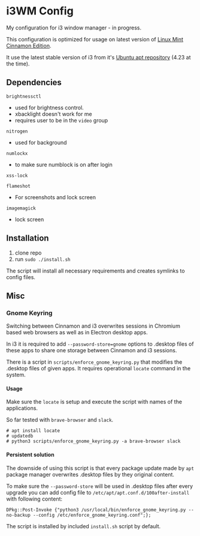 # i3WM Config

My configuration for i3 window manager - in progress.

This configuration is optimized for usage on latest version of [Linux Mint Cinnamon Edition](https://www.linuxmint.com/download.php).

It use the latest stable version of i3 from it's [Ubuntu apt repository](https://i3wm.org/docs/repositories.html) (4.23 at the time).


## Dependencies

`brightnessctl`
- used for brightness control.
- xbacklight doesn't work for me
- requires user to be in the `video` group

`nitrogen`
- used for background 

`numlockx`
- to make sure numblock is on after login

`xss-lock`

`flameshot`
- For screenshots and lock screen

`imagemagick`
- lock screen

## Installation

1. clone repo
2. run `sudo ./install.sh`

The script will install all necessary requirements and creates symlinks to config files. 


## Misc

### Gnome Keyring

Switching between Cinnamon and i3 overwrites sessions in Chromium based web browsers as well as in Electron desktop apps.

In i3 it is required to add `--password-store=gnome` options to .desktop files of these apps to share one storage between Cinnamon and i3 sessions.

There is a script in `scripts/enforce_gnome_keyring.py` that modifies the .desktop files of given apps. It requires operational `locate` command in the system.

#### Usage

Make sure the `locate` is setup and execute the script with names of the applications.

So far tested with `brave-browser` and `slack`.

```
# apt install locate
# updatedb
# python3 scripts/enforce_gnome_keyring.py -a brave-browser slack
```

#### Persistent solution

The downside of using this script is that every package update made by `apt` package manager overwrites .desktop files by they original content. 

To make sure the `--password-store` will be used in .desktop files after every upgrade you can add config file to `/etc/apt/apt.conf.d/100after-install` with following content:

```
DPkg::Post-Invoke {"python3 /usr/local/bin/enforce_gnome_keyring.py --no-backup --config /etc/enforce_gnome_keyring.conf";};
```

The script is installed by included `install.sh` script by default.
